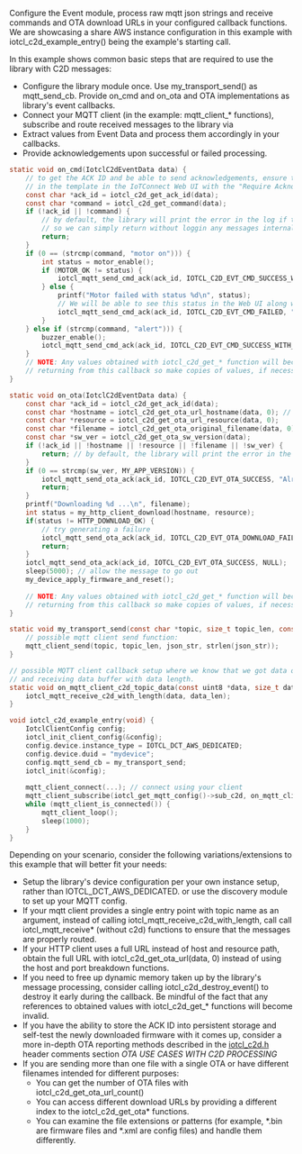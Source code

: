 Configure the Event module, process raw mqtt json strings and receive commands and OTA download URLs 
in your configured callback functions.  We are showcasing a share AWS instance configuration 
in this example with iotcl_c2d_example_entry() being the example's starting call. 

In this example shows common basic steps that are required to use the library with C2D messages:
* Configure the library module once. Use my_transport_send() as mqtt_send_cb.
Provide on_cmd and on_ota and OTA implementations as library's event callbacks.
* Connect your MQTT client (in the example: mqtt_client_* functions), subscribe and route received messages
to the library via 
* Extract values from Event Data and process them accordingly in your callbacks.
* Provide acknowledgements upon successful or failed processing.


```c
static void on_cmd(IotclC2dEventData data) {
    // to get the ACK ID and be able to send acknowledgements, ensure that you configure your command
    // in the template in the IoTConnect Web UI with the "Require Acknowledgement" option.
    const char *ack_id = iotcl_c2d_get_ack_id(data);  
    const char *command = iotcl_c2d_get_command(data);
    if (!ack_id || !command) {
        // by default, the library will print the error in the log if there was an OOM or a parsing error.
        // so we can simply return without loggin any messages internally
        return; 
    }
    if (0 == (strcmp(command, "motor on"))) {
        int status = motor_enable();
        if (MOTOR_OK != status) {
            iotcl_mqtt_send_cmd_ack(ack_id, IOTCL_C2D_EVT_CMD_SUCCESS_WITH_ACK, NULL);
        } else {
            printf("Motor failed with status %d\n", status);
            // We will be able to see this status in the Web UI along with the internal motor error.
            iotcl_mqtt_send_cmd_ack(ack_id, IOTCL_C2D_EVT_CMD_FAILED, "Motor failed with status %d", status);                  
        }
    } else if (strcmp(command, "alert"))) {
        buzzer_enable();
        iotcl_mqtt_send_cmd_ack(ack_id, IOTCL_C2D_EVT_CMD_SUCCESS_WITH_ACK, "Alert is on"); // unconditional        
    }
    // NOTE: Any values obtained with iotcl_c2d_get_* function will become invalid upon 
    // returning from this callback so make copies of values, if necessary. 
}

static void on_ota(IotclC2dEventData data) {
    const char *ack_id = iotcl_c2d_get_ack_id(data);
    const char *hostname = iotcl_c2d_get_ota_url_hostname(data, 0); // URL at index zero should always exist.
    const char *resource = iotcl_c2d_get_ota_url_resource(data, 0);
    const char *filename = iotcl_c2d_get_ota_original_filename(data, 0);
    const char *sw_ver = iotcl_c2d_get_ota_sw_version(data);
    if (!ack_id || !hostname || !resource || !filename || !sw_ver) {
        return; // by default, the library will print the error in the log if there was an OOM or a any kind of error
    }
    if (0 == strcmp(sw_ver, MY_APP_VERSION)) {
        iotcl_mqtt_send_ota_ack(ack_id, IOTCL_C2D_EVT_OTA_SUCCESS, "Already running version %s", MY_APP_VERSION);
        return;
    }
    printf("Downloading %d ...\n", filename);
    int status = my_http_client_download(hostname, resource);
    if(status != HTTP_DOWNLOAD_OK) {
        // try generating a failure        
        iotcl_mqtt_send_ota_ack(ack_id, IOTCL_C2D_EVT_OTA_DOWNLOAD_FAILED, "Failed to download with status %s", MY_APP_VERSION);
        return;
    }
    iotcl_mqtt_send_ota_ack(ack_id, IOTCL_C2D_EVT_OTA_SUCCESS, NULL);    
    sleep(5000); // allow the message to go out
    my_device_apply_firmware_and_reset();
    
    // NOTE: Any values obtained with iotcl_c2d_get_* function will become invalid upon 
    // returning from this callback so make copies of values, if necessary. 
}

static void my_transport_send(const char *topic, size_t topic_len, const char *json_str) {
    // possible mqtt client send function:
    mqtt_client_send(topic, topic_len, json_str, strlen(json_str)); 
}

// possible MQTT client callback setup where we know that we got data on the c2d topic
// and receiving data buffer with data length.
static void on_mqtt_client_c2d_topic_data(const uint8 *data, size_t data_len) {
    iotcl_mqtt_receive_c2d_with_length(data, data_len);
}

void iotcl_c2d_example_entry(void) {
    IotclClientConfig config;
    iotcl_init_client_config(&config);
    config.device.instance_type = IOTCL_DCT_AWS_DEDICATED;
    config.device.duid = "mydevice";
    config.mqtt_send_cb = my_transport_send;
    iotcl_init(&config);
    
    mqtt_client_connect(...); // connect using your client
    mqtt_client_subscribe(iotcl_get_mqtt_config()->sub_c2d, on_mqtt_client_c2d_topic_data);
    while (mqtt_client_is_connected()) {
        mqtt_client_loop();
        sleep(1000);
    }
}
```

Depending on your scenario, consider the following variations/extensions to this example that will better fit your needs:
* Setup the library's device configuration per your own instance setup, rather than IOTCL_DCT_AWS_DEDICATED.
 or use the discovery module to set up your MQTT config. 
* If your mqtt client provides a single entry point with topic name as an argument, 
 instead of calling iotcl_mqtt_receive_c2d_with_length, call call iotcl_mqtt_receive* (without c2d)
 functions to ensure that the messages are properly routed.
* If your HTTP client uses a full URL instead of host and resource path, obtain the full URL 
with iotcl_c2d_get_ota_url(data, 0) instead of using the host and port breakdown functions.
* If you need to free up dynamic memory taken up by the library's message processing,
 consider calling iotcl_c2d_destroy_event() to destroy it early during the callback.
 Be mindful of the fact that any references to obtained values with iotcl_c2d_get_* functions will 
 become invalid.
* If you have the ability to store the ACK ID into persistent storage and self-test the 
 newly downloaded firmware with it comes up, consider a more in-depth OTA reporting methods described
 in the [iotcl_c2d.h](../../core/include/iotcl_c2d.h) header comments section *OTA USE CASES WITH C2D PROCESSING*
* If you are sending more than one file with a single OTA or have different filenames intended for different purposes:
    * You can get the number of OTA files with iotcl_c2d_get_ota_url_count()
    * You can access different download URLs by providing a different index to the iotcl_c2d_get_ota* functions.
    * You can examine the file extensions or patterns (for example, *.bin are firmware files and *.xml are config files)
     and handle them differently.        

